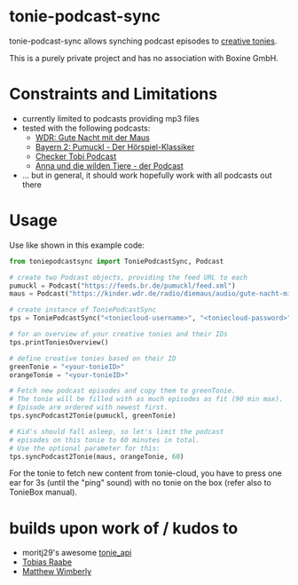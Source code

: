 # tonie-podcast-sync

tonie-podcast-sync allows synching podcast episodes to [creative tonies](https://tonies.com).

This is a purely private project and has no association with Boxine GmbH.

# Constraints and Limitations

- currently limited to podcasts providing mp3 files
- tested with the following podcasts:
    - [WDR: Gute Nacht mit der Maus](https://www.wdrmaus.de/hoeren/gute_nacht_mit_der_maus.php5)
    - [Bayern 2: Pumuckl - Der Hörspiel-Klassiker](https://www.br.de/mediathek/podcast/pumuckl/830)
    - [Checker Tobi Podcast](https://www.br.de/mediathek/podcast/checkpod-der-podcast-mit-checker-tobi/859)
    - [Anna und die wilden Tiere - der Podcast](https://www.br.de/mediathek/podcast/anna-und-die-wilden-tiere/858)
- ... but in general, it should work hopefully work with all podcasts out there

# Usage

Use like shown in this example code:

```python
from toniepodcastsync import ToniePodcastSync, Podcast

# create two Podcast objects, providing the feed URL to each
pumuckl = Podcast("https://feeds.br.de/pumuckl/feed.xml")
maus = Podcast("https://kinder.wdr.de/radio/diemaus/audio/gute-nacht-mit-der-maus/diemaus-gute-nacht-104.podcast")

# create instance of ToniePodcastSync
tps = ToniePodcastSync("<toniecloud-username>", "<toniecloud-password>")

# for an overview of your creative tonies and their IDs
tps.printToniesOverview()

# define creative tonies based on their ID
greenTonie = "<your-tonieID>"
orangeTonie = "<your-tonieID>"

# Fetch new podcast episodes and copy them to greenTonie.
# The tonie will be filled with as much episodes as fit (90 min max).
# Episode are ordered with newest first.
tps.syncPodcast2Tonie(pumuckl, greenTonie)

# Kid's should fall asleep, so let's limit the podcast 
# episodes on this tonie to 60 minutes in total.
# Use the optional parameter for this:
tps.syncPodcast2Tonie(maus, orangeTonie, 60)  
```

For the tonie to fetch new content from tonie-cloud, you have to press one ear for 3s (until the "ping" sound) with no tonie on the box (refer also to TonieBox manual).


# builds upon work of / kudos to
- moritj29's awesome [tonie_api](https://github.com/moritzj29/tonie_api)
- [Tobias Raabe](https://tobiasraabe.github.io/blog/how-to-download-files-with-python.html)
- [Matthew Wimberly](https://codeburst.io/building-an-rss-feed-scraper-with-python-73715ca06e1f)